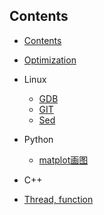 ## Contents
<!-- toc -->

* [Contents](README.md)

* [Optimization](optimize.md)

* Linux
  - [GDB](Linux/gdb.md)
  - [GIT](Linux/git.md)
  - [Sed](Linux/sed.md)

* Python
  - [matplot画图](Python/matplot.md)

  
 * C++
  - [Thread, function](C/thread.md)